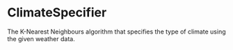 # ClimateSpecifier
The K-Nearest Neighbours algorithm that specifies the type of climate using the given weather data.
